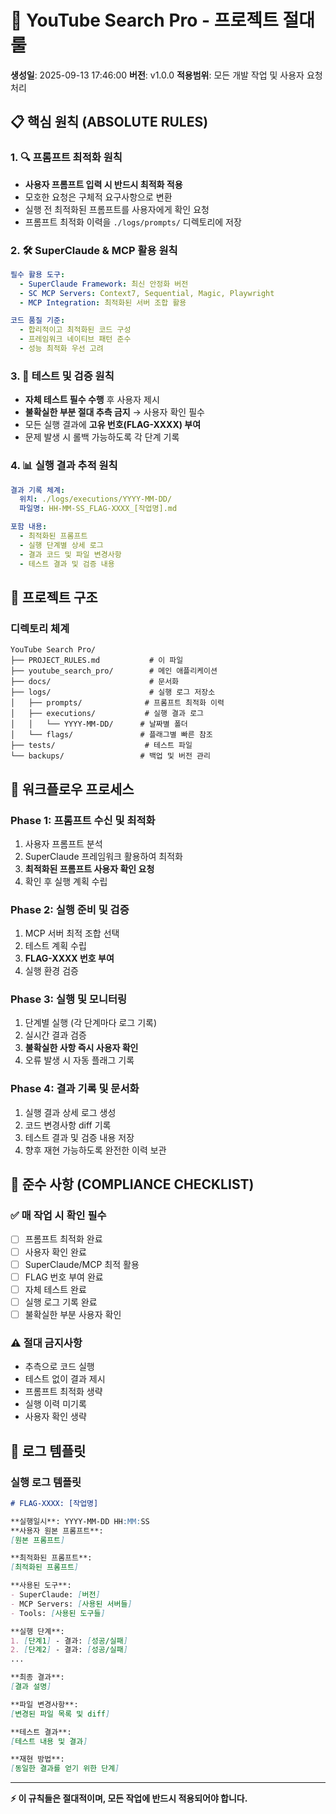 # 🚀 YouTube Search Pro - 프로젝트 절대 룰

**생성일**: 2025-09-13 17:46:00
**버전**: v1.0.0
**적용범위**: 모든 개발 작업 및 사용자 요청 처리

## 📋 핵심 원칙 (ABSOLUTE RULES)

### 1. 🔍 프롬프트 최적화 원칙
- **사용자 프롬프트 입력 시 반드시 최적화 적용**
- 모호한 요청은 구체적 요구사항으로 변환
- 실행 전 최적화된 프롬프트를 사용자에게 확인 요청
- 프롬프트 최적화 이력을 `./logs/prompts/` 디렉토리에 저장

### 2. 🛠️ SuperClaude & MCP 활용 원칙
```yaml
필수 활용 도구:
  - SuperClaude Framework: 최신 안정화 버전
  - SC MCP Servers: Context7, Sequential, Magic, Playwright
  - MCP Integration: 최적화된 서버 조합 활용

코드 품질 기준:
  - 합리적이고 최적화된 코드 구성
  - 프레임워크 네이티브 패턴 준수
  - 성능 최적화 우선 고려
```

### 3. 🧪 테스트 및 검증 원칙
- **자체 테스트 필수 수행** 후 사용자 제시
- **불확실한 부분 절대 추측 금지** → 사용자 확인 필수
- 모든 실행 결과에 **고유 번호(FLAG-XXXX) 부여**
- 문제 발생 시 롤백 가능하도록 각 단계 기록

### 4. 📊 실행 결과 추적 원칙
```yaml
결과 기록 체계:
  위치: ./logs/executions/YYYY-MM-DD/
  파일명: HH-MM-SS_FLAG-XXXX_[작업명].md

포함 내용:
  - 최적화된 프롬프트
  - 실행 단계별 상세 로그
  - 결과 코드 및 파일 변경사항
  - 테스트 결과 및 검증 내용
```

## 📁 프로젝트 구조

### 디렉토리 체계
```
YouTube Search Pro/
├── PROJECT_RULES.md           # 이 파일
├── youtube_search_pro/        # 메인 애플리케이션
├── docs/                      # 문서화
├── logs/                      # 실행 로그 저장소
│   ├── prompts/              # 프롬프트 최적화 이력
│   ├── executions/           # 실행 결과 로그
│   │   └── YYYY-MM-DD/      # 날짜별 폴더
│   └── flags/               # 플래그별 빠른 참조
├── tests/                    # 테스트 파일
└── backups/                 # 백업 및 버전 관리
```

## 🔄 워크플로우 프로세스

### Phase 1: 프롬프트 수신 및 최적화
1. 사용자 프롬프트 분석
2. SuperClaude 프레임워크 활용하여 최적화
3. **최적화된 프롬프트 사용자 확인 요청**
4. 확인 후 실행 계획 수립

### Phase 2: 실행 준비 및 검증
1. MCP 서버 최적 조합 선택
2. 테스트 계획 수립
3. **FLAG-XXXX 번호 부여**
4. 실행 환경 검증

### Phase 3: 실행 및 모니터링
1. 단계별 실행 (각 단계마다 로그 기록)
2. 실시간 결과 검증
3. **불확실한 사항 즉시 사용자 확인**
4. 오류 발생 시 자동 플래그 기록

### Phase 4: 결과 기록 및 문서화
1. 실행 결과 상세 로그 생성
2. 코드 변경사항 diff 기록
3. 테스트 결과 및 검증 내용 저장
4. 향후 재현 가능하도록 완전한 이력 보관

## 🚨 준수 사항 (COMPLIANCE CHECKLIST)

### ✅ 매 작업 시 확인 필수
- [ ] 프롬프트 최적화 완료
- [ ] 사용자 확인 완료
- [ ] SuperClaude/MCP 최적 활용
- [ ] FLAG 번호 부여 완료
- [ ] 자체 테스트 완료
- [ ] 실행 로그 기록 완료
- [ ] 불확실한 부분 사용자 확인

### ⚠️ 절대 금지사항
- 추측으로 코드 실행
- 테스트 없이 결과 제시
- 프롬프트 최적화 생략
- 실행 이력 미기록
- 사용자 확인 생략

## 📝 로그 템플릿

### 실행 로그 템플릿
```markdown
# FLAG-XXXX: [작업명]

**실행일시**: YYYY-MM-DD HH:MM:SS
**사용자 원본 프롬프트**:
[원본 프롬프트]

**최적화된 프롬프트**:
[최적화된 프롬프트]

**사용된 도구**:
- SuperClaude: [버전]
- MCP Servers: [사용된 서버들]
- Tools: [사용된 도구들]

**실행 단계**:
1. [단계1] - 결과: [성공/실패]
2. [단계2] - 결과: [성공/실패]
...

**최종 결과**:
[결과 설명]

**파일 변경사항**:
[변경된 파일 목록 및 diff]

**테스트 결과**:
[테스트 내용 및 결과]

**재현 방법**:
[동일한 결과를 얻기 위한 단계]
```

---

**⚡ 이 규칙들은 절대적이며, 모든 작업에 반드시 적용되어야 합니다.**